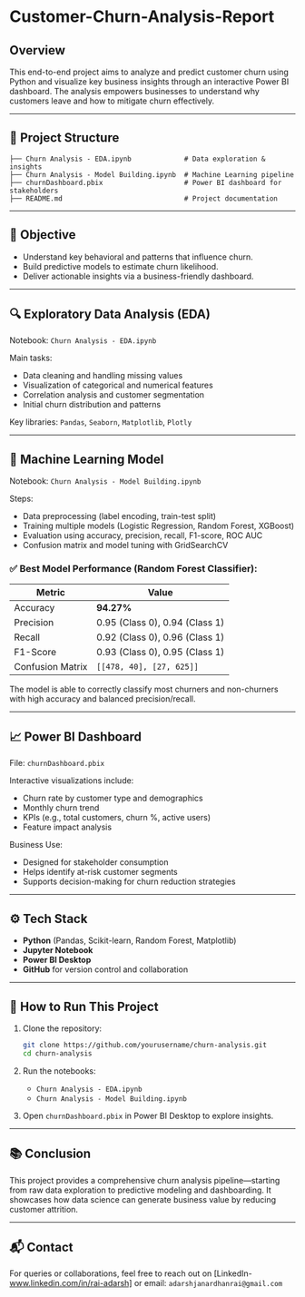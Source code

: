 # Customer-Churn-Analysis-Report

## Overview

This end-to-end project aims to analyze and predict customer churn using Python and visualize key business insights through an interactive Power BI dashboard. The analysis empowers businesses to understand why customers leave and how to mitigate churn effectively.

---

## 🧾 Project Structure

```text
├── Churn Analysis - EDA.ipynb             # Data exploration & insights
├── Churn Analysis - Model Building.ipynb  # Machine Learning pipeline
├── churnDashboard.pbix                    # Power BI dashboard for stakeholders
├── README.md                              # Project documentation
```

---

## 🎯 Objective

- Understand key behavioral and patterns that influence churn.
- Build predictive models to estimate churn likelihood.
- Deliver actionable insights via a business-friendly dashboard.

---

## 🔍 Exploratory Data Analysis (EDA)

Notebook: `Churn Analysis - EDA.ipynb`

Main tasks:
- Data cleaning and handling missing values
- Visualization of categorical and numerical features
- Correlation analysis and customer segmentation
- Initial churn distribution and patterns

Key libraries: `Pandas`, `Seaborn`, `Matplotlib`, `Plotly`

---

## 🤖 Machine Learning Model

Notebook: `Churn Analysis - Model Building.ipynb`

Steps:
- Data preprocessing (label encoding, train-test split)
- Training multiple models (Logistic Regression, Random Forest, XGBoost)
- Evaluation using accuracy, precision, recall, F1-score, ROC AUC
- Confusion matrix and model tuning with GridSearchCV

### ✅ Best Model Performance (Random Forest Classifier):

| Metric        | Value   |
|---------------|---------|
| Accuracy      | **94.27%** |
| Precision     | 0.95 (Class 0), 0.94 (Class 1) |
| Recall        | 0.92 (Class 0), 0.96 (Class 1) |
| F1-Score      | 0.93 (Class 0), 0.95 (Class 1) |
| Confusion Matrix | `[[478, 40], [27, 625]]` |

The model is able to correctly classify most churners and non-churners with high accuracy and balanced precision/recall.

---

## 📈 Power BI Dashboard

File: `churnDashboard.pbix`

Interactive visualizations include:
- Churn rate by customer type and demographics
- Monthly churn trend
- KPIs (e.g., total customers, churn %, active users)
- Feature impact analysis

Business Use:
- Designed for stakeholder consumption
- Helps identify at-risk customer segments
- Supports decision-making for churn reduction strategies

---

## ⚙️ Tech Stack

- **Python** (Pandas, Scikit-learn, Random Forest, Matplotlib)
- **Jupyter Notebook**
- **Power BI Desktop**
- **GitHub** for version control and collaboration

---

## 🚀 How to Run This Project

1. Clone the repository:
   ```bash
   git clone https://github.com/yourusername/churn-analysis.git
   cd churn-analysis
   ```

2. Run the notebooks:
   - `Churn Analysis - EDA.ipynb`
   - `Churn Analysis - Model Building.ipynb`

3. Open `churnDashboard.pbix` in Power BI Desktop to explore insights.

---

## 📚 Conclusion

This project provides a comprehensive churn analysis pipeline—starting from raw data exploration to predictive modeling and dashboarding. It showcases how data science can generate business value by reducing customer attrition.

---

## 📬 Contact

For queries or collaborations, feel free to reach out on [LinkedIn-www.linkedin.com/in/rai-adarsh] or email: `adarshjanardhanrai@gmail.com`
